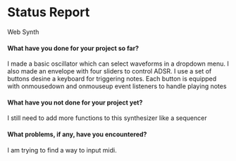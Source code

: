 # Status Report

Web Synth


#### What have you done for your project so far?

I made a basic oscillator which can select waveforms in a dropdown menu. I also made an envelope with four sliders to control ADSR. I use a set of buttons desine a keyboard for triggering notes. Each button is equipped with onmousedown and onmouseup event listeners to handle playing notes

#### What have you not done for your project yet?

I still need to add more functions to this synthesizer like a sequencer

#### What problems, if any, have you encountered?

I am trying to find a way to input midi.